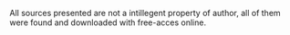 
All sources presented are not a intillegent property of author, all of them were found and downloaded with free-acces online.
